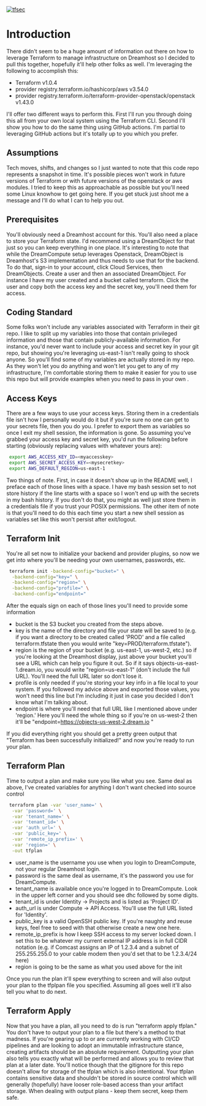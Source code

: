 [![tfsec](https://github.com/noahkrohn/dreamhost-terraform/actions/workflows/tfsec-analysis.yml/badge.svg)](https://github.com/noahkrohn/dreamhost-terraform/actions/workflows/tfsec-analysis.yml)
# Introduction
There didn't seem to be a huge amount of information out there on how to leverage Terraform to manage infrastructure on Dreamhost so I decided to pull this together, hopefully it'll help other folks as well. I'm leveraging the following to accomplish this:

* Terraform v1.0.4
* provider registry.terraform.io/hashicorp/aws v3.54.0
* provider registry.terraform.io/terraform-provider-openstack/openstack v1.43.0

I'll offer two different ways to perform this. First I'll run you through doing this all from your own local system using the Terraform CLI. Second I'll show you how to do the same thing using GitHub actions. I'm partial to leveraging GitHub actions but it's totally up to you which you prefer. 

## Assumptions
Tech moves, shifts, and changes so I just wanted to note that this code repo represents a snapshot in time. It's possible pieces won't work in future versions of Terraform or with future versions of the openstack or aws modules. I tried to keep this as approachable as possible but you'll need some Linux knowhow to get going here. If you get stuck just shoot me a message and I'll do what I can to help you out. 

## Prerequisites
You'll obviously need a Dreamhost account for this. You'll also need a place to store your Terraform state. I'd recommend using a DreamObject for that just so you can keep everything in one place. It's interesting to note that while the DreamCompute setup leverages Openstack, DreamObject is Dreamhost's S3 implementation and thus needs to use that for the backend. To do that, sign-in to your account, click Cloud Services, then DreamObjects. Create a user and then an associated DreamObject. For instance I have my user created and a bucket called terraform. Click the user and copy both the access key and the secret key, you'll need them for access. 

## Coding Standard
Some folks won't include any variables associated with Terraform in their git repo. I like to split up my variables into those that contain privileged information and those that contain publicly-available information. For instance, you'd never want to include your access and secret key in your git repo, but showing you're leveraging us-east-1 isn't really going to shock anyone. So you'll find some of my variables are actually stored in my repo. As they won't let you do anything and won't let you get to any of my infrastructure, I'm comfortable storing them to make it easier for you to use this repo but will provide examples when you need to pass in your own . 

## Access Keys
There are a few ways to use your access keys. Storing them in a credentials file isn't how I personally would do it but if you're sure no one can get to your secrets file, then you do you. I prefer to export them as variables so once I exit my shell session, the information is gone. So assuming you've grabbed your access key and secret key, you'd run the following before starting (obviously replacing values with whatever yours are):
```bash
 export AWS_ACCESS_KEY_ID=<myaccesskey>
 export AWS_SECRET_ACCESS_KEY=<mysecretkey>
 export AWS_DEFAULT_REGION=us-east-1
```
Two things of note. First, in case it doesn't show up in the README well, I preface each of those lines with a space. I have my bash session set to not store history if the line starts with a space so I won't end up with the secrets in my bash history. If you don't do that, you might as well just store them in a credentials file if you trust your POSIX permissions. The other item of note is that you'll need to do this each time you start a new shell session as variables set like this won't persist after exit/logout. 

## Terraform Init
You're all set now to initialize your backend and provider plugins, so now we get into where you'll be needing your own usernames, passwords, etc. 
```bash
 terraform init -backend-config="bucket=" \
  -backend-config="key=" \
  -backend-config="region=" \
  -backend-config="profile=" \
  -backend-config="endpoint="
```
After the equals sign on each of those lines you'll need to provide some information
* bucket is the S3 bucket you created from the steps above.
* key is the name of the directory and file your state will be saved to (e.g. if you want a directory to be created called 'PROD' and a file called terraform.tfstate then you would write "key=PROD/terraform.tfstate").
* region is the region of your bucket (e.g. us-east-1, us-west-2, etc.) so if you're looking at the Dreamhost display, just above your bucket you'll see a URL which can help you figure it out. So if it says objects-us-east-1.dream.io, you would write "region=us-east-1" (don't include the full URL). You'll need the full URL later so don't lose it. 
* profile is only needed if you're storing your key info in a file local to your system. If you followed my advice above and exported those values, you won't need this line but I'm including it just in case you decided I don't know what I'm talking about. 
* endpoint is where you'll need that full URL like I mentioned above under 'region.' Here you'll need the whole thing so if you're on us-west-2 then it'll be "endpoint=https://objects-us-west-2.dream.io "

If you did everything right you should get a pretty green output that "Terraform has been successfully initialized!" and now you're ready to run your plan. 

## Terraform Plan
Time to output a plan and make sure you like what you see. Same deal as above, I've created variables for anything I don't want checked into source control
```bash
 terraform plan -var 'user_name=' \
  -var 'password=' \
  -var 'tenant_name=' \
  -var 'tenant_id=' \
  -var 'auth_url=' \
  -var 'public_key=' \
  -var 'remote_ip_prefix=' \
  -var 'region=' \
  -out tfplan
```
* user_name is the username you use when you login to DreamCompute, not your regular Dreamhost login.
* password is the same deal as username, it's the password you use for DreamCompute.
* tenant_name is available once you're logged in to DreamCompute. Look in the upper left corner and you should see dhc followed by some digits.
* tenant_id is under Identity -> Projects and is listed as 'Project ID'. 
* auth_url is under Compute -> API Access. You'll use the full URL listed for 'Identity'.
* public_key is a valid OpenSSH public key. If you're naughty and reuse keys, feel free to seed with that otherwise create a new one here. 
* remote_ip_prefix is how I keep SSH access to my server locked down. I set this to be whatever my current external IP address is in full CIDR notation (e.g. if Comcast assigns an IP of 1.2.3.4 and a subnet of 255.255.255.0 to your cable modem then you'd set that to be 1.2.3.4/24 here)
* region is going to be the same as what you used above for the init

Once you run the plan it'll spew everything to screen and will also output your plan to the tfplpan file you specified. Assuming all goes well it'll also tell you what to do next.

## Terraform Apply
Now that you have a plan, all you need to do is run "terraform apply tfplan." You don't have to output your plan to a file but there's a method to that madness. If you're gearing up to or are currently working with CI/CD pipelines and are looking to adopt an immutable infrastructure stance, creating artifacts should be an absolute requirement. Outputting your plan also tells you exactly what will be performed and allows you to review that plan at a later date. You'll notice though that the gitignore for this repo doesn't allow for storage of the tfplan which is also intentional. Your tfplan contains sensitive data and shouldn't be stored in source control which will generally (hopefully) have looser role-based access than your artifact storage. When dealing with output plans - keep them secret, keep them safe. 